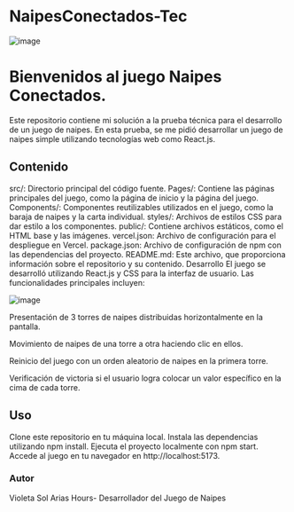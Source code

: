 # NaipesConectados-Tec

![image](https://github.com/VioleHours/NaipesConectados-Tec/assets/111605936/4cdfe7c9-bff2-49f9-a45f-fa92f439642e)

# Bienvenidos al juego Naipes Conectados. 

Este repositorio contiene mi solución a la prueba técnica para el desarrollo de un juego de naipes. En esta prueba, se me pidió desarrollar un juego de naipes simple utilizando tecnologías web como React.js.

## Contenido
src/: Directorio principal del código fuente.
Pages/: Contiene las páginas principales del juego, como la página de inicio y la página del juego.
Components/: Componentes reutilizables utilizados en el juego, como la baraja de naipes y la carta individual.
styles/: Archivos de estilos CSS para dar estilo a los componentes.
public/: Contiene archivos estáticos, como el HTML base y las imágenes.
vercel.json: Archivo de configuración para el despliegue en Vercel.
package.json: Archivo de configuración de npm con las dependencias del proyecto.
README.md: Este archivo, que proporciona información sobre el repositorio y su contenido.
Desarrollo
El juego se desarrolló utilizando React.js y CSS para la interfaz de usuario. Las funcionalidades principales incluyen:

![image](https://github.com/VioleHours/NaipesConectados-Tec/assets/111605936/c9c982fd-b134-41a9-a414-3719f1063b64)

Presentación de 3 torres de naipes distribuidas horizontalmente en la pantalla.

Movimiento de naipes de una torre a otra haciendo clic en ellos.

Reinicio del juego con un orden aleatorio de naipes en la primera torre.

Verificación de victoria si el usuario logra colocar un valor específico en la cima de cada torre.

## Uso
Clone este repositorio en tu máquina local.
Instala las dependencias utilizando npm install.
Ejecuta el proyecto localmente con npm start.
Accede al juego en tu navegador en http://localhost:5173.

### Autor
Violeta Sol Arias Hours- Desarrollador del Juego de Naipes
